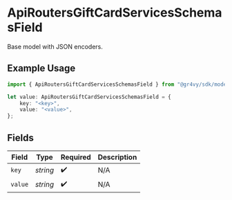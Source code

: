 # ApiRoutersGiftCardServicesSchemasField

Base model with JSON encoders.

## Example Usage

```typescript
import { ApiRoutersGiftCardServicesSchemasField } from "@gr4vy/sdk/models/components";

let value: ApiRoutersGiftCardServicesSchemasField = {
    key: "<key>",
    value: "<value>",
};
```

## Fields

| Field              | Type               | Required           | Description        |
| ------------------ | ------------------ | ------------------ | ------------------ |
| `key`              | *string*           | :heavy_check_mark: | N/A                |
| `value`            | *string*           | :heavy_check_mark: | N/A                |